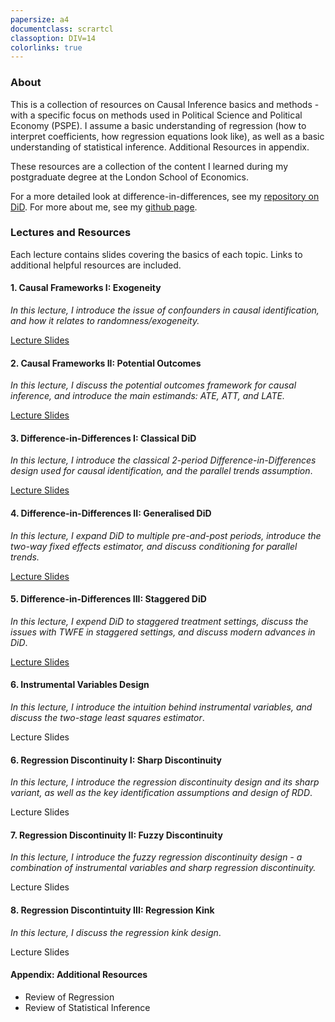 ```yaml
---
papersize: a4
documentclass: scrartcl
classoption: DIV=14
colorlinks: true
---
```


<!-- # Introduction to Causal Inference  -->

### About

This is a collection of resources on Causal Inference basics and methods - with a specific focus on methods used in Political Science and Political Economy (PSPE). I assume a basic understanding of regression (how to interpret coefficients, how regression equations look like), as well as a basic understanding of statistical inference. Additional Resources in appendix.

These resources are a collection of the content I learned during my postgraduate degree at the London School of Economics.

For a more detailed look at difference-in-differences, see my [repository on DiD](https://kevinli03.github.io/did/). For more about me, see my [github page](https://kevinli03.github.io).

### Lectures and Resources

Each lecture contains slides covering the basics of each topic. Links to additional helpful resources are included.

#### 1. Causal Frameworks I: Exogeneity

*In this lecture, I introduce the issue of confounders in causal identification, and how it relates to randomness/exogeneity.*

[Lecture Slides](https://kevinli03.github.io/causal/frameworks1.pdf)

#### 2. Causal Frameworks II: Potential Outcomes

*In this lecture, I discuss the potential outcomes framework for causal inference, and introduce the main estimands: ATE, ATT, and LATE.*

[Lecture Slides](https://kevinli03.github.io/causal/frameworks2.pdf)

#### 3. Difference-in-Differences I: Classical DiD

*In this lecture, I introduce the classical 2-period Difference-in-Differences design used for causal identification, and the parallel trends assumption*.

[Lecture Slides](https://kevinli03.github.io/causal/did1.pdf)

#### 4. Difference-in-Differences II: Generalised DiD

*In this lecture, I expand DiD to multiple pre-and-post periods, introduce the two-way fixed effects estimator, and discuss conditioning for parallel trends.*

[Lecture Slides](https://kevinli03.github.io/causal/did2.pdf)

#### 5. Difference-in-Differences III: Staggered DiD

*In this lecture, I expend DiD to staggered treatment settings, discuss the issues with TWFE in staggered settings, and discuss modern advances in DiD*.

[Lecture Slides](https://kevinli03.github.io/causal/did3.pdf)

#### 6. Instrumental Variables Design

*In this lecture, I introduce the intuition behind instrumental variables, and discuss the two-stage least squares estimator*.

Lecture Slides

#### 6. Regression Discontinuity I: Sharp Discontinuity

*In this lecture, I introduce the regression discontinuity design and its sharp variant, as well as the key identification assumptions and design of RDD*.

Lecture Slides

#### 7. Regression Discontinuity II: Fuzzy Discontinuity

*In this lecture, I introduce the fuzzy regression discontinuity design - a combination of instrumental variables and sharp regression discontinuity.*

Lecture Slides

#### 8. Regression Discontintuity III: Regression Kink

*In this lecture, I discuss the regression kink design*.

Lecture Slides

#### Appendix: Additional Resources

-   Review of Regression
-   Review of Statistical Inference